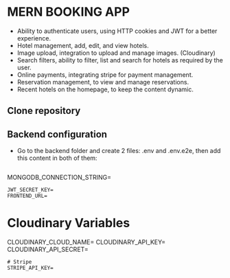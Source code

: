 # MERN BOOKING APP
- Ability to authenticate users, using HTTP cookies and JWT for a better experience.
- Hotel management, add, edit, and view hotels.
- Image upload, integration to upload and manage images. (Cloudinary)
- Search filters, ability to filter, list and search for hotels as required by the user.
- Online payments, integrating stripe for payment management.
- Reservation management, to view and manage reservations.
- Recent hotels on the homepage, to keep the content dynamic.

## Clone repository

## Backend configuration
- Go to the backend folder and create 2 files: .env and .env.e2e, then add this content in both of them:
  ```
MONGODB_CONNECTION_STRING=
```
JWT_SECRET_KEY=
FRONTEND_URL=
```
# Cloudinary Variables
CLOUDINARY_CLOUD_NAME=
CLOUDINARY_API_KEY=
CLOUDINARY_API_SECRET=
```
# Stripe
STRIPE_API_KEY=
  ```
